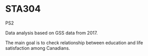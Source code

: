 # STA304
PS2

Data analysis based on GSS data from 2017.

The main goal is to check relationship between education and life satisfaction among Canadians.
